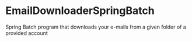 # EmailDownloaderSpringBatch
Spring Batch program that downloads your e-mails from a given folder of a provided account
